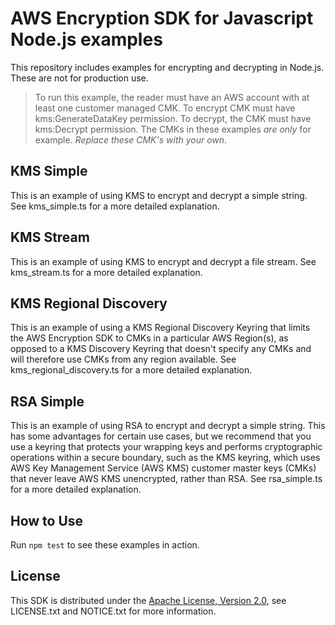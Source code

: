 # AWS Encryption SDK for Javascript Node.js examples

This repository includes examples for encrypting and decrypting in Node.js. These are not for production use.

>To run this example, the reader must have an AWS account with at least one customer managed CMK. To encrypt CMK must have kms:GenerateDataKey permission. To decrypt, the CMK must have kms:Decrypt permission. The CMKs in these examples *are only* for example. *Replace these CMK's with your own*.

## KMS Simple

This is an example of using KMS to encrypt and decrypt a simple string. See kms_simple.ts for a more detailed explanation.

## KMS Stream

This is an example of using KMS to encrypt and decrypt a file stream. See kms_stream.ts for a more detailed explanation.

## KMS Regional Discovery

This is an example of using a KMS Regional Discovery Keyring that limits the AWS Encryption SDK to CMKs in a particular AWS Region(s), as opposed to a KMS Discovery Keyring that doesn't specify any CMKs and will therefore use CMKs from any region available. See kms_regional_discovery.ts for a more detailed explanation.

## RSA Simple

This is an example of using RSA to encrypt and decrypt a simple string. This has some advantages for certain use cases, but we recommend that you use a keyring that protects your wrapping keys and performs cryptographic operations within a secure boundary, such as the KMS keyring, which uses AWS Key Management Service (AWS KMS) customer master keys (CMKs) that never leave AWS KMS unencrypted, rather than RSA. See rsa_simple.ts for a more detailed explanation.

## How to Use

Run `npm test` to see these examples in action.

## License

This SDK is distributed under the
[Apache License, Version 2.0](http://www.apache.org/licenses/LICENSE-2.0),
see LICENSE.txt and NOTICE.txt for more information.
